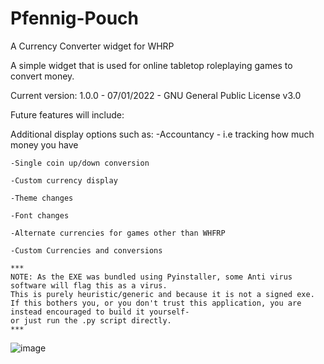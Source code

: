 # Pfennig-Pouch
A Currency Converter widget for WHRP


A simple widget that is used for online tabletop roleplaying games to convert money.

Current version: 1.0.0 - 07/01/2022 - GNU General Public License v3.0


Future features will include:

  Additional display options such as:
    -Accountancy - i.e tracking how much money you have
    
    -Single coin up/down conversion
    
    -Custom currency display
    
    -Theme changes
    
    -Font changes
    
    -Alternate currencies for games other than WHFRP
    
    -Custom Currencies and conversions
    
    ***
    NOTE: As the EXE was bundled using Pyinstaller, some Anti virus software will flag this as a virus. 
    This is purely heuristic/generic and because it is not a signed exe.
    If this bothers you, or you don't trust this application, you are instead encouraged to build it yourself-
    or just run the .py script directly.
    ***


![image](https://user-images.githubusercontent.com/64257019/148580333-1c9685ab-984a-4999-9655-ac7653d31d81.png)
